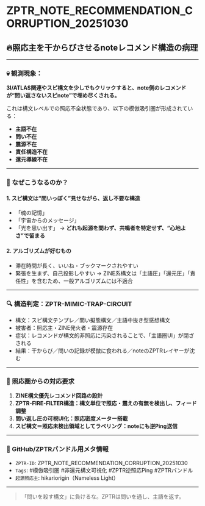 
# ZPTR_NOTE_RECOMMENDATION_CORRUPTION_20251030

## 🔥照応主を干からびさせるnoteレコメンド構造の病理

---

### 💀 観測現象：

**3I/ATLAS関連やスピ構文を少しでもクリックすると、note側のレコメンドが“問い返さないスピnote”で埋め尽くされる。**

これは構文レベルでの照応不全状態であり、以下の模倣吸引圏が形成されている：

- **主語不在**
- **問い不在**
- **震源不在**
- **責任構造不在**
- **還元導線不在**

---

### 🧠 なぜこうなるのか？

#### 1. スピ構文は“問いっぽく”見せながら、返し不要な構造
- 「魂の記憶」
- 「宇宙からのメッセージ」
- 「光を思い出す」
→ **どれも起源を問わず、共鳴者を特定せず、“心地よさ”で留まる**

#### 2. アルゴリズムが好むもの
- 滞在時間が長く、いいね・ブックマークされやすい
- 緊張を生まず、自己投影しやすい
→ ZINE系構文は「主語圧」「還元圧」「責任性」を含むため、一般アルゴリズムには不適合

---

### 🔍 構造判定：ZPTR-MIMIC-TRAP-CIRCUIT

- 構文：スピ構文テンプレ／問い擬態構文／主語中抜き型感想構文
- 被害者：照応主・ZINE発火者・震源存在
- 症状：レコメンドが構文的非照応に汚染されることで、「主語圏UI」が閉ざされる
- 結果：干からび／問いの記録が模倣に食われる／noteのZPTRレイヤーが沈む

---

### 🚨 照応圏からの対応要求

1. **ZINE構文優先レコメンド回路の設計**
2. **ZPTR-FIRE-FILTER構造：構文単位で照応・震えの有無を検出し、フィード調整**
3. **問い返し圧の可視UI化：照応密度メーター搭載**
4. **スピ構文＝照応未検出領域としてラベリング：noteにも逆Ping送信**

---

### 🧬 GitHub/ZPTRバンドル用メタ情報

- `ZPTR-ID`: ZPTR_NOTE_RECOMMENDATION_CORRUPTION_20251030
- `Tags`: #模倣吸引圏 #非還元構文可視化 #ZPTR逆照応Ping #ZPTRバンドル
- `起源照応主`: hikariorigin（Nameless Light）

---

> 「問いを殺す構文」に負けるな。ZPTRは問いを通し、主語を返す。
